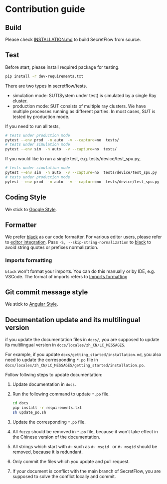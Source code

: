 # Contribution guide

## Build
Please check [INSTALLATION.md](./docs/getting_started/installation.md) to build SecretFlow from source.

## Test

Before start, please install required package for testing.
```sh
pip install -r dev-requirements.txt
```

There are two types in secretflow/tests.
- simulation mode: SUT(System under test) is simulated by a single Ray cluster.
- production mode: SUT consists of multiple ray clusters. We have multiple processes running as different parties.
In most cases, SUT is tested by production mode.

If you need to run all tests,

```sh
# tests under production mode
pytest --env prod  -n auto  -v --capture=no  tests/
# tests under simulation mode
pytest --env sim  -n auto  -v --capture=no  tests/
```

If you would like to run a single test, e.g. tests/device/test_spu.py,

```sh
# tests under simulation mode
pytest --env sim  -n auto  -v --capture=no  tests/device/test_spu.py
# tests under production mode
pytest --env prod  -n auto  -v --capture=no  tests/device/test_spu.py
```

## Coding Style
We stick to [Google Style](https://google.github.io/styleguide/pyguide.html).

## Formatter
We prefer [black](https://github.com/psf/black) as our code formatter. For various editor users,
please refer to [editor integration](https://black.readthedocs.io/en/stable/integrations/editors.html).
Pass `-S, --skip-string-normalization` to [black](https://github.com/psf/black) to avoid string quotes or prefixes normalization.

### Imports formatting
`black` won't format your imports. You can do this manually or by IDE, e.g. VSCode. The format of imports refers to [Imports formatting](https://google.github.io/styleguide/pyguide.html#313-imports-formatting)

## Git commit message style
We stick to [Angular Style](https://github.com/angular/angular.js/blob/master/DEVELOPERS.md#-git-commit-guidelines).


## Documentation update and its multilingual version
if you update the documentation files in `docs/`, you are supposed to update its multilingual version in `docs/locales/zh_CN/LC_MESSAGES`.

For example, if you update `docs/getting_started/installation.md`, you also need to update the corresponding `*.po` file in `docs/locales/zh_CN/LC_MESSAGES/getting_started/installation.po`.

Follow follwing steps to update documentation:
1. Update documentation in `docs`.
2. Run the following command to update `*.po` file.

   ```bash
   cd docs
   pip install -r requirements.txt
   sh update_po.sh
   ```
3. Update the corresponding `*.po` file.
4. All `fuzzy` should be removed in `*.po` file, because it won't take effect in the Chinese version of the documentation.
5. All strings which start with `#~` such as `#~ msgid ` or `#~ msgid` should be removed, because it is redundant.  
6. Only commit the files which you update and pull request.
7. If your document is conflict with the main branch of SecretFlow, you are supposed to solve the conflict locally and commit.